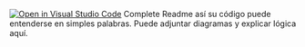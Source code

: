 [![Open in Visual Studio Code](https://classroom.github.com/assets/open-in-vscode-2e0aaae1b6195c2367325f4f02e2d04e9abb55f0b24a779b69b11b9e10269abc.svg)](https://classroom.github.com/online_ide?assignment_repo_id=15506333&assignment_repo_type=AssignmentRepo)
Complete Readme así su código puede entenderse en simples palabras. Puede adjuntar diagramas y explicar lógica aquí. 

